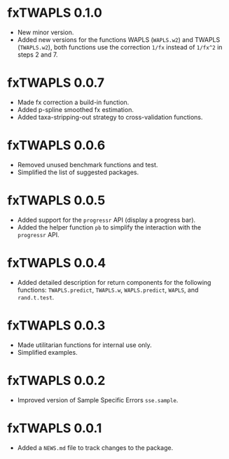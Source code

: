 # fxTWAPLS 0.1.0
* New minor version.
* Added new versions for the functions WAPLS (`WAPLS.w2`) and TWAPLS 
(`TWAPLS.w2`), both functions use the correction `1/fx` instead of `1/fx^2` in
steps 2 and 7.

# fxTWAPLS 0.0.7

* Made fx correction a build-in function.
* Added p-spline smoothed fx estimation.
* Added taxa-stripping-out strategy to cross-validation functions.

# fxTWAPLS 0.0.6

* Removed unused benchmark functions and test.
* Simplified the list of suggested packages.

# fxTWAPLS 0.0.5

* Added support for the `progressr` API (display a progress bar).
* Added the helper function `pb` to simplify the interaction with the 
`progressr` API.

# fxTWAPLS 0.0.4

* Added detailed description for return components for the following functions:
`TWAPLS.predict`, `TWAPLS.w`, `WAPLS.predict`, `WAPLS`, and `rand.t.test`.

# fxTWAPLS 0.0.3

* Made utilitarian functions for internal use only. 
* Simplified examples.

# fxTWAPLS 0.0.2

* Improved version of Sample Specific Errors `sse.sample`.

# fxTWAPLS 0.0.1

* Added a `NEWS.md` file to track changes to the package.
